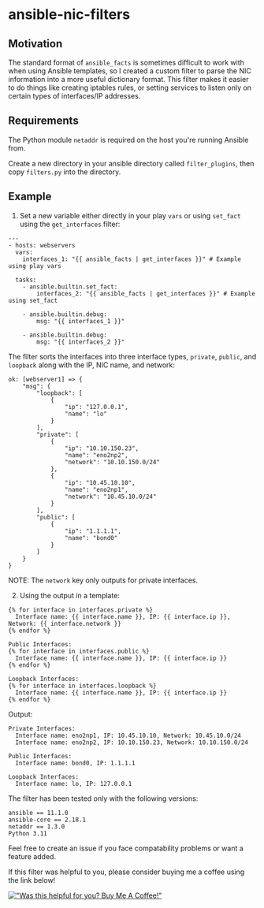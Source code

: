 # ansible-nic-filters
## Motivation
The standard format of `ansible_facts` is sometimes difficult to work with when using Ansible templates, so I created a custom filter to parse the NIC information into a more useful dictionary format. 
This filter makes it easier to do things like creating iptables rules, or setting services to listen only on certain types of interfaces/IP addresses.

## Requirements
The Python module `netaddr` is required on the host you're running Ansible from.

Create a new directory in your ansible directory called `filter_plugins`, then copy `filters.py` into the directory.

## Example
1. Set a new variable either directly in your play `vars` or using `set_fact` using the `get_interfaces` filter:
```
---
- hosts: webservers
  vars:
    interfaces_1: "{{ ansible_facts | get_interfaces }}" # Example using play vars

  tasks:
    - ansible.builtin.set_fact:
        interfaces_2: "{{ ansible_facts | get_interfaces }}" # Example using set_fact
      
    - ansible.builtin.debug:
        msg: "{{ interfaces_1 }}"

    - ansible.builtin.debug:
        msg: "{{ interfaces_2 }}"
```
The filter sorts the interfaces into three interface types, `private`, `public`, and `loopback` along with the IP, NIC name, and network:
```
ok: [webserver1] => {
    "msg": {
        "loopback": [
            {
                "ip": "127.0.0.1",
                "name": "lo"
            }
        ],
        "private": [
            {
                "ip": "10.10.150.23",
                "name": "eno2np2",
                "network": "10.10.150.0/24"
            },
            {
                "ip": "10.45.10.10",
                "name": "eno2np1",
                "network": "10.45.10.0/24"
            }
        ],
        "public": [
            {
                "ip": "1.1.1.1",
                "name": "bond0"
            }
        ]
    }
}
```
NOTE: The `network` key only outputs for private interfaces.

2. Using the output in a template:
```Private Interfaces:
{% for interface in interfaces.private %}
  Interface name: {{ interface.name }}, IP: {{ interface.ip }}, Network: {{ interface.network }}
{% endfor %}

Public Interfaces:
{% for interface in interfaces.public %}
  Interface name: {{ interface.name }}, IP: {{ interface.ip }}
{% endfor %}

Loopback Interfaces:
{% for interface in interfaces.loopback %}
  Interface name: {{ interface.name }}, IP: {{ interface.ip }}
{% endfor %}
```
Output:
```
Private Interfaces:
  Interface name: eno2np1, IP: 10.45.10.10, Network: 10.45.10.0/24
  Interface name: eno2np2, IP: 10.10.150.23, Network: 10.10.150.0/24

Public Interfaces:
  Interface name: bond0, IP: 1.1.1.1

Loopback Interfaces:
  Interface name: lo, IP: 127.0.0.1
```

The filter has been tested only with the following versions:
```
ansible == 11.1.0
ansible-core == 2.18.1
netaddr == 1.3.0
Python 3.11
```

Feel free to create an issue if you face compatability problems or want a feature added.

If this filter was helpful to you, please consider buying me a coffee using the link below!

[!["Was this helpful for you? Buy Me A Coffee!"](https://www.buymeacoffee.com/assets/img/custom_images/orange_img.png)](https://www.buymeacoffee.com/cliimatta)
